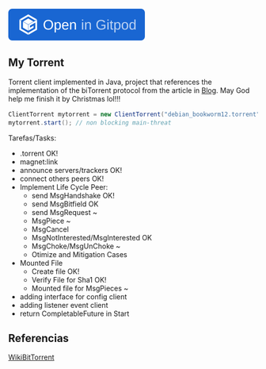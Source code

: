 [![Testar no Browser](https://raw.githubusercontent.com/gilberto-009199/JAgendaWeb/master/gitpod.svg)](https://gitpod.io#https://github.com/gilberto-009199/MyTorrent)
## My Torrent

  Torrent client implemented in Java, project that references the implementation of the biTorrent protocol from the article in [Blog](https://app.gitbook.com/@gilberto-tec/s/blog/java/torrent-client).
  May God help me finish it by Christmas lol!!!

   ```java
   ClientTorrent mytorrent = new ClientTorrent("debian_bookworm12.torrent");
   mytorrent.start(); // non blocking main-threat
   ```
   Tarefas/Tasks:
   + .torrent OK!
   + magnet:link
   + announce servers/trackers OK!
   + connect others peers OK!
   + Implement Life Cycle Peer:
      + send MsgHandshake     OK!
      + send MsgBitfield      OK
      + send MsgRequest       ~
      + MsgPiece              ~
      + MsgCancel 
      + MsgNotInterested/MsgInterested OK
      + MsgChoke/MsgUnChoke  ~
      + Otimize and Mitigation Cases
   + Mounted File
     + Create file OK!
     + Verify File for Sha1 OK!
     + Mounted file for MsgPieces ~
   + adding interface for config client
   + adding listener event client
   + return CompletableFuture in Start

## Referencias

   [WikiBitTorrent](https://wiki.theory.org/Main_Page)
	
	


